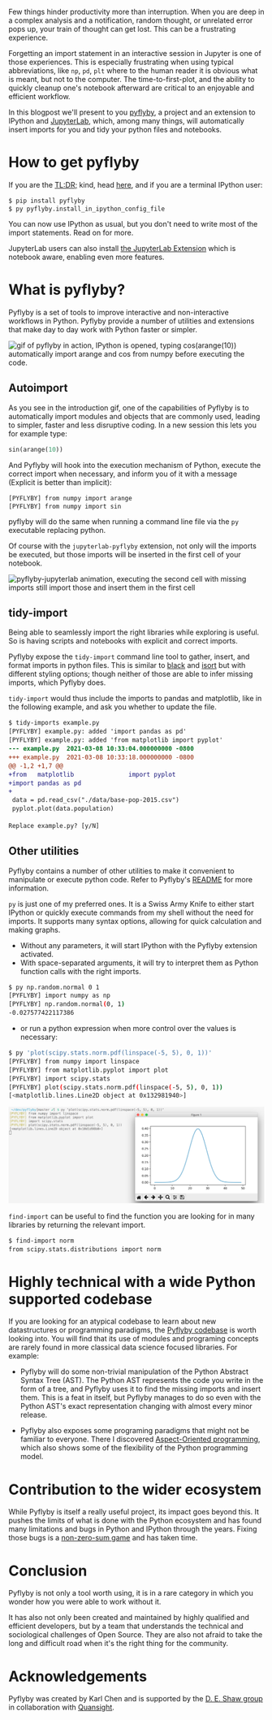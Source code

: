 <!--
.. title: Better Jupyter Interactive Sessions with Pyflyby
.. slug: better-interactive-jupyter-sessions-with-pyflyby
.. date: 2021-08-02 10:00:00 UTC-00:00
.. author: Matthias Bussonnier, Aaron Meurer, 
.. tags: Labs, Pyflyby, Deshaw
.. category:
.. link:
.. description:
.. type: text
-->

Few things hinder productivity more than interruption.  When you are deep in
a complex analysis and a notification, random thought, or unrelated error pops up, 
your train of thought can get lost.  This can be a frustrating experience.

Forgetting an import statement in an interactive session in Jupyter is one of
those experiences. This is especially frustrating when using typical
abbreviations, like `np`, `pd`, `plt` where to the human reader it is obvious
what is meant, but not to the computer. The time-to-first-plot, and the 
ability to quickly cleanup one's notebook afterward are critical to an enjoyable 
and efficient workflow. 

In this blogpost we'll present to you
[pyflyby](https://github.com/deshaw/pyflyby), a project and an extension to
IPython and [JupyterLab](https://github.com/deshaw/jupyterlab-pyflyby), which,
among many things, will automatically insert imports for you and tidy your
python files and notebooks. 

<!-- TEASER_END -->

# How to get pyflyby

If you are the [TL:DR;](https://en.wikipedia.org/wiki/Wikipedia:Too_long;_didn%27t_read) kind, 
head [here](https://github.com/deshaw/pyflyby), and if you are a terminal IPython user:

```
$ pip install pyflyby 
$ py pyflyby.install_in_ipython_config_file
```

You can now use IPython as usual, but you don't need to write most of the import statements.  Read on
for more.

JupyterLab users can also install [the JupyterLab
Extension](https://github.com/deshaw/jupyterlab-pyflyby) which is notebook
aware, enabling even more features. 

# What is pyflyby?

Pyflyby is a set of tools to improve interactive and non-interactive workflows in
Python.  Pyflyby provide a number of utilities and extensions that make day to day work
with Python faster or simpler.

![gif of pyflyby in action, IPython is opened, typing cos(arange(10)) automatically import arange and cos from numpy
before executing the code.](/images/2021/08/pfb-autoimport.gif)

## Autoimport

As you see in the introduction gif, one of the
capabilities of Pyflyby is to automatically import modules and objects that are
commonly used, leading to simpler, faster and less disruptive coding. In a new
session this lets you for example type:

```python
sin(arange(10))
```

And Pyflyby will hook into the execution mechanism of Python, execute the
correct import when necessary, and inform you of it with a message (Explicit is better than
implicit):

```text
[PYFLYBY] from numpy import arange
[PYFLYBY] from numpy import sin
```

pyflyby will do the same when running a command line file via
the `py` executable replacing python.

Of course with the `jupyterlab-pyflyby` extension, not only will the imports be
executed, but those imports will be inserted in the first cell of your notebook. 

![pyflyby-jupyterlab animation, executing the second cell with missing imports still import those and insert them in the
first cell](/images/2021/08/jlpfb.gif)

## tidy-import

Being able to seamlessly import the right libraries while exploring is useful.  
So is having scripts and notebooks with explicit and correct imports. 

Pyflyby expose the `tidy-import` command line tool to gather, insert, and format
imports in python files. This is similar to
[black](https://pypi.org/project/black/) and
[isort](https://pypi.org/project/isort/) but with different styling options; though
neither of those are able to infer missing imports, which Pyflyby does.

`tidy-import` would thus include the imports to pandas and matplotlib, like in the
following example, and ask you whether to update the file.

```diff
$ tidy-imports example.py
[PYFLYBY] example.py: added 'import pandas as pd'
[PYFLYBY] example.py: added 'from matplotlib import pyplot'
--- example.py	2021-03-08 10:33:04.000000000 -0800
+++ example.py	2021-03-08 10:33:18.000000000 -0800
@@ -1,2 +1,7 @@
+from   matplotlib               import pyplot
+import pandas as pd
+
 data = pd.read_csv("./data/base-pop-2015.csv")
 pyplot.plot(data.population)

Replace example.py? [y/N]
```

## Other utilities

Pyflyby contains a number of other utilities to make it convenient to
manipulate or execute python code.  Refer to Pyflyby's 
[README](https://github.com/deshaw/pyflyby) for more information.

`py` is just one of my preferred ones. It is a Swiss Army Knife to either start
IPython or quickly execute commands from my shell without the need for imports. 
It supports many syntax options, allowing for quick calculation and making graphs. 

- Without any parameters, it will start IPython with the Pyflyby extension
  activated.
- With space-separated arguments, it will try to interpret them as Python
  function calls with the right imports.

```bash
$ py np.random.normal 0 1
[PYFLYBY] import numpy as np
[PYFLYBY] np.random.normal(0, 1)
-0.027577422117386
```

- or run a python expression when more control over the values is necessary:

```bash
$ py 'plot(scipy.stats.norm.pdf(linspace(-5, 5), 0, 1))'
[PYFLYBY] from numpy import linspace
[PYFLYBY] from matplotlib.pyplot import plot
[PYFLYBY] import scipy.stats
[PYFLYBY] plot(scipy.stats.norm.pdf(linspace(-5, 5), 0, 1))
[<matplotlib.lines.Line2D object at 0x132981940>]
```

![using pyflyby from bash to plot with matplotlib with above snippet, at matplotlib widow is open and show the plot.](/images/2021/08/py-exec-matplotlib.png)

`find-import` can be useful to find the function you are looking for in many
libraries by returning the relevant import.

```bash
$ find-import norm
from scipy.stats.distributions import norm
```

# Highly technical with a wide Python supported codebase

If you are looking for an atypical codebase to learn about new datastructures or
programming paradigms, the [Pyflyby
codebase](https://github.com/deshaw/pyflyby) is worth looking into. You will
find that its use of modules and programing concepts are rarely found in
more classical data science focused libraries. For example:

 - Pyflyby will do some non-trivial manipulation of the Python Abstract Syntax
   Tree (AST). The Python AST represents the code you write in the form of a
   tree, and Pyflyby uses it to find the missing imports and insert them. This
   is a feat in itself, but Pyflyby manages to do so even with the Python AST's
   exact representation changing with almost every minor release. 

 - Pyflyby also exposes some programing paradigms that might not be familiar to
   everyone. There I discovered [Aspect-Oriented
   programming](https://en.wikipedia.org/wiki/Aspect-oriented_programming), which
   also shows some of the flexibility of the Python programming model.

# Contribution to the wider ecosystem

While Pyflyby is itself a really useful project, its impact goes beyond this. 
It pushes the limits of what is done with the Python ecosystem and has found 
many limitations and bugs in Python and IPython through the years.  Fixing those bugs is a
[non-zero-sum game](https://en.wikipedia.org/wiki/Zero-sum_game) and has taken
time.

# Conclusion

Pyflyby is not only a tool worth using, it is in a rare category in
which you wonder how you were able to work without it. 

It has also not only been
created and maintained by highly qualified and efficient developers, but by a
team that understands the technical and sociological challenges of Open Source.
They are also not afraid to take the long and difficult road when it's the right
thing for the community.

# Acknowledgements

Pyflyby was created by Karl Chen and is supported by the [D. E. Shaw
group](https://www.deshaw.com/) in collaboration with [Quansight](https://www.quansight.com).











